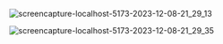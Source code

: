 ![screencapture-localhost-5173-2023-12-08-21_29_13](https://github.com/TriBhaskar/Project-Management-react-app/assets/99524057/b1d4edd2-ee33-427c-9181-3d3c3d09ca84)

![screencapture-localhost-5173-2023-12-08-21_29_35](https://github.com/TriBhaskar/Project-Management-react-app/assets/99524057/9b8e33e4-765b-4266-ac4a-28f39b5b62f2)

